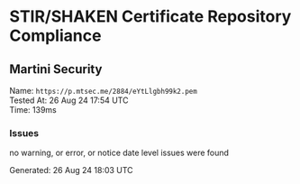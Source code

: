 # STIR/SHAKEN Certificate Repository Compliance

## Martini Security

Name: `https://p.mtsec.me/2884/eYtLlgbh99k2.pem`\
Tested At: 26 Aug 24 17:54 UTC\
Time: 139ms

### Issues

no warning, or error, or notice date level issues were found

Generated: 26 Aug 24 18:03 UTC